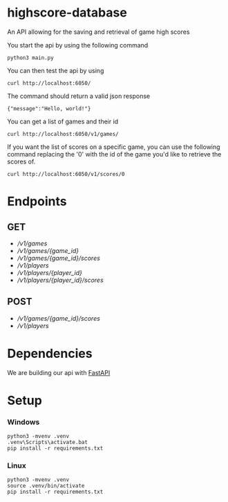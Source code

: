 # highscore-database

An API allowing for the saving and retrieval of game high scores

You start the api by using the following command
```
python3 main.py
```

You can then test the api by using
```
curl http://localhost:6050/
```

The command should return a valid json response
```
{"message":"Hello, world!"}
```

You can get a list of games and their id
```
curl http://localhost:6050/v1/games/
```

If you want the list of scores on a specific game, you can use the following command replacing the '0' with the id of the game you'd like to retrieve the scores of.
```
curl http://localhost:6050/v1/scores/0
```

# Endpoints

## GET

* */v1/games*
* */v1/games/{game_id}*
* */v1/games/{game_id}/scores*
* */v1/players*
* */v1/players/{player_id}*
* */v1/players/{player_id}/scores*

## POST

* */v1/games/{game_id}/scores*
* */v1/players*

# Dependencies

We are building our api with [FastAPI](https://fastapi.tiangolo.com/)

# Setup

### Windows
```
python3 -mvenv .venv
.venv\Scripts\activate.bat
pip install -r requirements.txt
```

### Linux
```
python3 -mvenv .venv
source .venv/bin/activate
pip install -r requirements.txt
```
